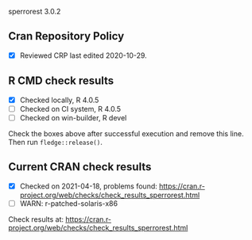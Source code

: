 sperrorest 3.0.2

## Cran Repository Policy

- [x] Reviewed CRP last edited 2020-10-29.

## R CMD check results

- [x] Checked locally, R 4.0.5
- [ ] Checked on CI system, R 4.0.5
- [ ] Checked on win-builder, R devel

Check the boxes above after successful execution and remove this line. Then run `fledge::release()`.

## Current CRAN check results

- [x] Checked on 2021-04-18, problems found: https://cran.r-project.org/web/checks/check_results_sperrorest.html
- [ ] WARN: r-patched-solaris-x86

Check results at: https://cran.r-project.org/web/checks/check_results_sperrorest.html
